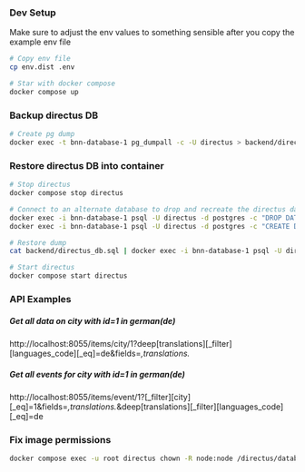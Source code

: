 ### Dev Setup
Make sure to adjust the env values to something sensible after you copy the example env file
```bash
# Copy env file
cp env.dist .env

# Star with docker compose
docker compose up

```

### Backup directus DB
```bash
# Create pg dump
docker exec -t bnn-database-1 pg_dumpall -c -U directus > backend/directus_db.sql
```

### Restore directus DB into container
```bash
# Stop directus
docker compose stop directus

# Connect to an alternate database to drop and recreate the directus database
docker exec -i bnn-database-1 psql -U directus -d postgres -c "DROP DATABASE IF EXISTS directus;"
docker exec -i bnn-database-1 psql -U directus -d postgres -c "CREATE DATABASE directus;"

# Restore dump
cat backend/directus_db.sql | docker exec -i bnn-database-1 psql -U directus -d directus

# Start directus
docker compose start directus
```

### API Examples

##### Get all data on city with id=1 in german(de)
http://localhost:8055/items/city/1?deep[translations][_filter][languages_code][_eq]=de&fields=*,translations.*

##### Get all events for city with id=1 in german(de)
http://localhost:8055/items/event/1?[_filter][city][_eq]=1&fields=*,translations.*&deep[translations][_filter][languages_code][_eq]=de

### Fix image permissions
```bash
docker compose exec -u root directus chown -R node:node /directus/database /directus/extensions /directus/uploads
```
